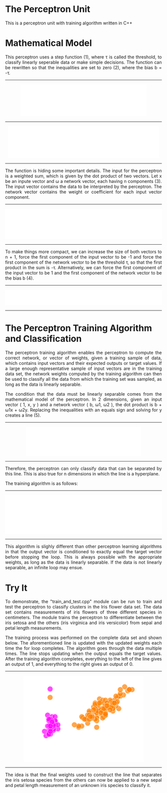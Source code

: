 <h1>The Perceptron Unit</h1>
<p align="justify">
    This is a perceptron unit with training algorithm written in C++
</p>
<h1>Mathematical Model</h1>
<p align="justify">
    This perceptron uses a step function (1), where τ is called the threshold, to classify linearly seperable data or make simple decisions.
    The function can be rewritten so that the inequalities are set to zero (2), where the bias b = -τ.
</p>
<hr>
<p align="center">
    <img src="photos/step_function.png", style="background-color:grey">
</p>
<hr>
<p align="center">
    <img src="photos/step_function_2.png">
</p>
<hr>
<p align="justify">
    The function is hiding some important details. 
    The input for the perceptron is a weighted sum, which is given by the dot product of two vectors.
    Let x be an inpute vector and ω a network vector, each having n components (3).
    The input vector contains the data to be interpreted by the perceptron.
    The network vector contains the weight or coefficient for each input vector component.
</p>
<hr>
<p align="center">
    <img src="photos/step_function_3.png">
</p>
<hr>
<p align="justify">
    To make things more compact, we can increase the size of both vectors to n + 1, 
    force the first component of the input vector to be -1
    and force the first component of the network vector to be the threshold τ,
    so that the first product in the sum is -τ.
    Alternatively, we can force the first component of the input vector to be 1
    and the first component of the network vector to be the bias b (4).
</p>
<hr>
<p align="center">
    <img src="photos/step_function_4.png">
</p>
<hr>
<h1>The Perceptron Training Algorithm and Classification</h1>
<p align="justify">
    The perceptron training algorithm enables the perceptron to compute the correct network, or vector of weights, given a training sample of data,
    which contains input vectors and their expected outputs or target values.
    If a large enough representative sample of input vectors are in the training data set,
    the network weights computed by the training algorithm can then be used to classify all the data from which the training set was sampled,
    as long as the data is linearly separable.
</p>
<p align="justify">
    The condition that the data must be linearly separable comes from the mathematical model of the perceptron.
    In 2 dimensions, given an input vector ( 1, x, y ) and a network vector ( b, ω1, ω2 ), the dot product is b + ω1x + ω2y.
    Replacing the inequalities with an equals sign and solving for y creates a line (5).
</p>
<hr>
<p align="center">
    <img src="photos/line.png">
</p>
<hr>
<p align="justify">
        Therefore, the perceptron can only classify data that can be separated by this line.
        This is also true for n dimensions in which the line is a hyperplane.
</p>
<p align="justify">
    The training algorithm is as follows:
</p>
<hr>
<p align="center">
    <img src="photos/training_algorithm.png">
</p>
<hr>
<p align="justify">
    This algorithm is slighly different than other perceptron learning algorithms in that the output vector
    is conditioned to exactly equal the target vector before stopping the loop.
    This is always possible with the appropriate weights, as long as the data is linearly separable.
    If the data is not linearly separable, an infinite loop may ensue.
</p>
<h1>Try It</h1>
<p align="justify">
    To demonstrate, the "train_and_test.cpp" module can be run to train and test the perceptron to classify clusters in the Iris flower data set.
    The data set contains measurements of iris flowers of three different species in centimeters.
    The module trains the perceptron to differentiate between the iris setosa and the others (iris virginica and iris versicolor)
    from sepal and petal length measurements.
</p>
<p align="justify">
    The training process was performed on the complete data set and shown below.
    The aforementioned line is updated with the updated weights each time the for loop completes.
    The algorithm goes through the data multiple times. The line stops updating when the output equals the target values.
    After the training algorithm completes, everything to the left of the line gives an output of 1, and everything to the right gives an output of 0.
</p>
<hr>
<p align="center">
    <img src="photos/perceptron_learning.png">
</p>
<hr>
<p align="justify">
    The idea is that the final weights used to construct the line that separates the iris setosa species from the others
    can now be applied to a new sepal and petal length measurement of an unknown iris species to classify it.
</p>
